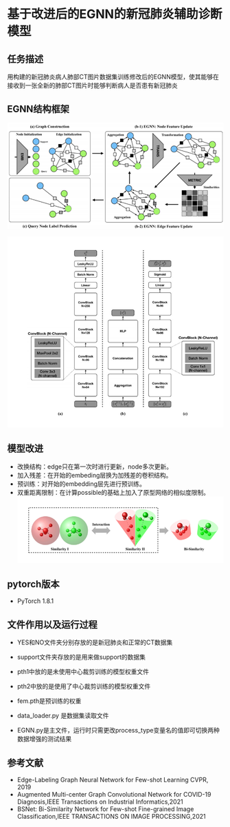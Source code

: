基于改进后的EGNN的新冠肺炎辅助诊断模型
=

任务描述
---
用构建的新冠肺炎病人肺部CT图片数据集训练修改后的EGNN模型，使其能够在接收到一张全新的肺部CT图片时能够判断病人是否患有新冠肺炎

EGNN结构框架
---
![Image text](https://raw.githubusercontent.com/sysu19351146/EGNN-Deep-learning/main/img_for_readme/%E5%9B%BE%E7%89%871.png)

![Image text](https://raw.githubusercontent.com/sysu19351146/EGNN-Deep-learning/main/img_for_readme/%E5%9B%BE%E7%89%872.png)

模型改进
---
* 改换结构：edge只在第一次时进行更新，node多次更新。
* 加入残差：在开始的embeding层换为加残差的卷积结构。
* 预训练：对开始的embedding层先进行预训练。
* 双重距离限制：在计算possible的基础上加入了原型网络的相似度限制。
![Image text](https://raw.githubusercontent.com/sysu19351146/EGNN-Deep-learning/main/img_for_readme/%E5%9B%BE%E7%89%873.png)

pytorch版本
---
* PyTorch 1.8.1

文件作用以及运行过程
---
* YES和NO文件夹分别存放的是新冠肺炎和正常的CT数据集

* support文件夹存放的是用来做support的数据集

* pth1中放的是未使用中心裁剪训练的模型权重文件

* pth2中放的是使用了中心裁剪训练的模型权重文件

* fem.pth是预训练的权重

* data_loader.py 是数据集读取文件

* EGNN.py是主文件，运行时只需更改process_type变量名的值即可切换两种数据增强的测试结果

参考文献
---
* Edge-Labeling Graph Neural Network for Few-shot Learning CVPR, 2019
* Augmented Multi-center Graph Convolutional Network for COVID-19 Diagnosis,IEEE Transactions on Industrial Informatics,2021
* BSNet: Bi-Similarity Network for Few-shot Fine-grained Image Classification,IEEE TRANSACTIONS ON IMAGE PROCESSING,2021


